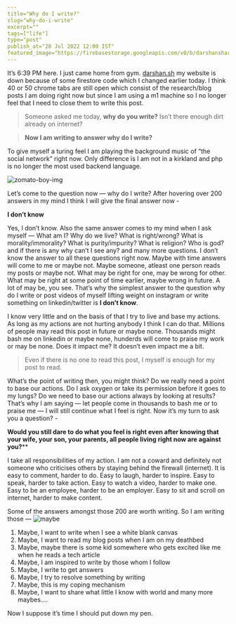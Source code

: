 ```yaml
---
title="Why do I write?"
slug="why-do-i-write"
excerpt=""
tags=["life"]
type="post"
publish_at="28 Jul 2022 12:00 IST"
featured_image="https://firebasestorage.googleapis.com/v0/b/darshansharma-ur.appspot.com/o/images%2Fzomato-boy-funny.png?alt=media&token=4db5d1ea-99e5-496d-8535-e0b8cabcd7cf"
---
```


 It’s 6:39 PM here. I just came home from gym. [darshan.sh](https://darshan.sh) my website is down because of some firestore code which I changed earlier today. I think 40 or 50 chrome tabs are still open which consist of the research/blog posts I am doing right now but since I am using a m1 machine so I no longer feel that I need to close them to write this post. 
 
 > Someone asked me today,  **why do you write?**  Isn’t there enough dirt already on internet?
 
> **Now I am writing to answer why do I write?**   

To give myself a turing feel I am playing the background music of “the social network” right now. Only difference is I am not in a kirkland and php is no longer the most used backend language.   

![zomato-boy-img](https://firebasestorage.googleapis.com/v0/b/darshansharma-ur.appspot.com/o/images%2Fzomato-boy-funny.png?alt=media&token=4db5d1ea-99e5-496d-8535-e0b8cabcd7cf)   

Let’s come to the question now — why do I write? After hovering over 200 answers in my mind I think I will give the final answer now - 

 **I don’t know**
 
Yes, I don’t know. Also the same answer comes to my mind when I ask myself — What am I? Why do we live? What is right/wrong? What is morality/immorality? What is purity/impurity? What is religion? Who is god?and if there is any why can’t I see any? and many more questions. I don’t know the answer to all these questions right now. Maybe with time answers will come to me or maybe not. Maybe someone, atleast one person reads my posts or maybe not. What may be right for one, may be wrong for other. What may be right at some point of time earlier, maybe wrong in future. A lot of may be, you see. That’s why the simplest answer to the question why do I write or post videos of myself lifting weight on instagram or write something on linkedin/twitter is **I don’t know**. 

I know very little and on the basis of that I try to live and base my actions. As long as my actions are not hurting anybody I think I can do that. Millions of people may read this post in future or maybe none. Thousands might bash me on linkedin or maybe none, hunderds will come to praise my work or may be none. Does it impact me? It doesn’t even impact me a bit. 

> Even if there is no one to read this post, I myself is enough for my post to read. 

What’s the point of writing then, you might think? Do we really need a point to base our actions. Do I ask oxygen or take its permission before it goes to my lungs? Do we need to base our actions always by looking at results? That’s why I am saying — let people come in thousands to bash me or to praise me — I will still continue what I feel is right. Now it’s my turn to ask you a question? -

 **Would you still dare to do what you feel is right even after knowing that your wife, your son, your parents, all people living right now are against you?****  

I take all responsibilities of my action. I am not a coward and definitely not someone who criticises others by staying behind the firewall (internet). It is easy to comment, harder to do. Easy to laugh, harder to inspire. Easy to speak, harder to take action. Easy to watch a video, harder to make one. Easy to be an employee, harder to be an employer. Easy to sit and scroll on internet, harder to make content.  

Some of the answers amongst those 200 are worth writing. So I am writing those —
![maybe](https://firebasestorage.googleapis.com/v0/b/darshansharma-ur.appspot.com/o/images%2Fdog-giphy.gif?alt=media&token=75db2044-4737-4a25-b922-a8c62af2832a "dog-img")  

1. Maybe, I want to write when I see a white blank canvas
2. Maybe, I want to read my blog posts when I am on my deathbed
3. Maybe, maybe there is some kid somewhere who gets excited like me when he reads a tech article
4. Maybe, I am inspired to write by those whom I follow
5. Maybe, I write to get answers
6. Maybe, I try to resolve something by writing
7. Maybe, this is my coping mechanism
8. Maybe, I want to share what little I know with world and many more maybes....

 Now I suppose it’s time I should put down my pen. <br><br>